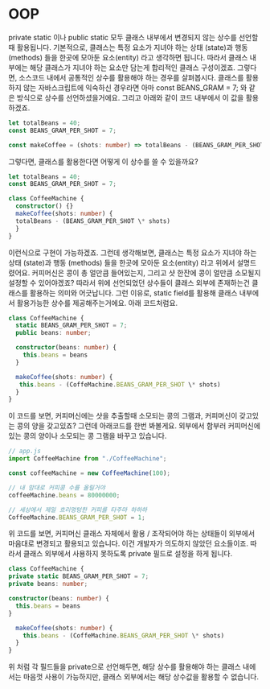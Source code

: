 # OOP

private static 이나 public static 모두 클래스 내부에서 변경되지 않는 상수를 선언할 때 활용됩니다.
기본적으로, 클래스는 특정 요소가 지녀야 하는 상태 (state)과 행동 (methods) 들을 한곳에 모아둔 요소(entity) 라고 생각하면 됩니다. 따라서 클래스 내부에는 해당 클래스가 지녀야 하는 요소만 담는게 합리적인 클래스 구성이겠죠.
그렇다면, 소스코드 내에서 공통적인 상수를 활용해야 하는 경우를 살펴봅시다.
클래스를 활용하지 않는 자바스크립트에 익숙하신 경우라면 아마 const BEANS_GRAM = 7; 와 같은 방식으로 상수를 선언하셨을거에요. 그리고 아래와 같이 코드 내부에서 이 값을 활용하겠죠.

```ts
let totalBeans = 40;
const BEANS_GRAM_PER_SHOT = 7;

const makeCoffee = (shots: number) => totalBeans - (BEANS_GRAM_PER_SHOT \* shots)
```

그렇다면, 클래스를 활용한다면 어떻게 이 상수를 쓸 수 있을까요?

```ts
let totalBeans = 40;
const BEANS_GRAM_PER_SHOT = 7;

class CoffeeMachine {
  constructor() {}
  makeCoffee(shots: number) {
  totalBeans - (BEANS_GRAM_PER_SHOT \* shots)
  }
}
```

이런식으로 구현이 가능하겠죠.
그런데 생각해보면, 클래스는 특정 요소가 지녀야 하는 상태 (state)과 행동 (methods) 들을 한곳에 모아둔 요소(entity) 라고 위에서 설명드렸어요.
커피머신은 콩이 총 얼만큼 들어있는지, 그리고 샷 한잔에 콩이 얼만큼 소모될지 설정할 수 있어야겠죠? 따라서 위에 선언되었던 상수들이 클래스 외부에 존재하는건 클래스를 활용하는 의미와 어긋납니다. 그런 이유로, static field를 활용해 클래스 내부에서 활용가능한 상수를 제공해주는거에요. 아래 코드처럼요.

```ts
class CoffeeMachine {
  static BEANS_GRAM_PER_SHOT = 7;
  public beans: number;

  constructor(beans: number) {
    this.beans = beans
  }

  makeCoffee(shots: number) {
   this.beans - (CoffeMachine.BEANS_GRAM_PER_SHOT \* shots)
  }
}
```

이 코드를 보면, 커피머신에는 샷을 추출할때 소모되는 콩의 그램과, 커피머신이 갖고있는 콩의 양을 갖고있죠?
그런데 아래코드를 한번 봐볼게요. 외부에서 함부러 커피머신에 있는 콩의 양이나 소모되는 콩 그램을 바꾸고 있습니다.

```ts
// app.js
import CoffeeMachine from "./CoffeeMachine";

const coffeeMachine = new CoffeeMachine(100);

// 내 맘대로 커피콩 수를 올릴거야
coffeeMachine.beans = 80000000;

// 세상에서 제일 흐리멍텅한 커피를 타주마 하하하
CoffeeMachine.BEANS_GRAM_PER_SHOT = 1;
```

위 코드를 보면, 커피머신 클래스 자체에서 활용 / 조작되어야 하는 상태들이 외부에서 마음대로 변경되고 활용되고 있습니다. 이건 개발자가 의도하지 않았던 요소들이죠.
따라서 클래스 외부에서 사용하지 못하도록 private 필드로 설정을 하게 됩니다.

```ts
class CoffeeMachine {
private static BEANS_GRAM_PER_SHOT = 7;
private beans: number;

constructor(beans: number) {
  this.beans = beans
}

  makeCoffee(shots: number) {
    this.beans - (CoffeMachine.BEANS_GRAM_PER_SHOT \* shots)
  }
}
```

위 처럼 각 필드들을 private으로 선언해두면, 해당 상수를 활용해야 하는 클래스 내에서는 마음껏 사용이 가능하지만, 클래스 외부에서는 해당 상수값을 활용할 수 없습니다.
